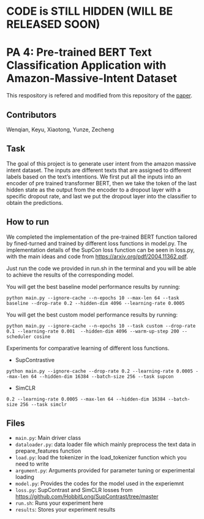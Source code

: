 # CODE is STILL HIDDEN (WILL BE RELEASED SOON)
# PA 4: Pre-trained BERT Text Classification Application with Amazon-Massive-Intent Dataset

This respository is refered and modified from this repository of the [paper](https://arxiv.org/abs/2109.03079).

## Contributors
Wenqian, Keyu, Xiaotong, Yunze, Zecheng

## Task

The goal of this project is to generate user intent from the amazon massive intent
dataset. The inputs are different texts that are assigned to different labels based
on the text’s intentions. We first put all the inputs into an encoder of pre trained
transformer BERT, then we take the token of the last hidden state as the output
from the encoder to a dropout layer with a specific dropout rate, and last we put the
dropout layer into the classifier to obtain the predictions.


## How to run
We completed the implementation of the pre-trained BERT 
function tailored by fined-turned and trained by different
loss functions in model.py. The implementation details of the
SupCon loss function can be seen in loss.py, with the main 
ideas and code from https://arxiv.org/pdf/2004.11362.pdf. 

Just run the code we provided in run.sh in the terminal and
you will be able to achieve the results of the corresponding model.

You will get the best baseline model performance results by running:
```
python main.py --ignore-cache --n-epochs 10 --max-len 64 --task baseline --drop-rate 0.2 --hidden-dim 4096 --learning-rate 0.0005
```
You will get the best custom model performance results by running:
```
python main.py --ignore-cache --n-epochs 10 --task custom --drop-rate 0.1 --learning-rate 0.001  --hidden-dim 4096 --warm-up-step 200 --scheduler cosine
```
Experiments for comparative learning of different loss functions.
- SupContrastive
```
python main.py --ignore-cache --drop-rate 0.2 --learning-rate 0.0005 --max-len 64 --hidden-dim 16384 --batch-size 256 --task supcon
```
- SimCLR
```
0.2 --learning-rate 0.0005 --max-len 64 --hidden-dim 16384 --batch-size 256 --task simclr
```
## Files

- `main.py`: Main driver class
- `dataloader.py`: data loader file which mainly preprocess the text data in prepare_features function 
- `load.py`: load the tokenizer in the load_tokenizer function which you need to write
- `argument.py`: Arguments provided for parameter tuning or experimental loading 
- `model.py`: Provides the codes for the model used in the experiemnt
- `loss.py`: SupContrast and SimCLR losses from https://github.com/HobbitLong/SupContrast/tree/master 
- `run.sh`: Runs your experiment here
- `results`: Stores your experiment results 
